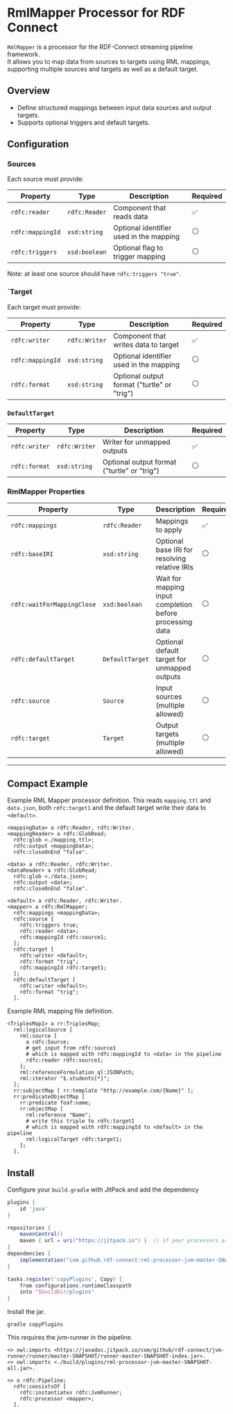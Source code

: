 # RmlMapper Processor for RDF Connect

`RmlMapper` is a processor for the RDF-Connect streaming pipeline framework.  
It allows you to map data from sources to targets using RML mappings, supporting multiple sources and targets as well as a default target.


## Overview

- Define structured mappings between input data sources and output targets.
- Supports optional triggers and default targets.


## Configuration

### Sources

Each source must provide:

| Property     | Type          | Description                          | Required |
|-------------|---------------|---------------------------------------|----------|
| `rdfc:reader`    | `rdfc:Reader` | Component that reads data             | ✅       |
| `rdfc:mappingId` | `xsd:string`  | Optional identifier used in the mapping | ⚪       |
| `rdfc:triggers`  | `xsd:boolean` | Optional flag to trigger mapping      | ⚪       |


Note: at least one source should have `rdfc:triggers "true"`.

### `Target

Each target must provide:

| Property  | Type          | Description                                        | Required |
|-----------|---------------|----------------------------------------------------|----------|
| `rdfc:writer`    | `rdfc:Writer` | Component that writes data to target        | ✅       |
| `rdfc:mappingId` | `xsd:string`  | Optional identifier used in the mapping     | ⚪       |
| `rdfc:format`    | `xsd:string`  | Optional output format ("turtle" or "trig") | ⚪       |

### `DefaultTarget`

| Property  | Type          | Description                                      | Required |
|-----------|---------------|--------------------------------------------------|----------|
| `rdfc:writer`  | `rdfc:Writer` | Writer for unmapped outputs                 | ✅       |
| `rdfc:format`  | `xsd:string`  | Optional output format ("turtle" or "trig") | ⚪       |


### RmlMapper Properties

| Property                   | Type           | Description                                              | Required |
|----------------------------|----------------|----------------------------------------------------------|----------|
| `rdfc:mappings`            | `rdfc:Reader`  | Mappings to apply                                        | ✅       |
| `rdfc:baseIRI`             | `xsd:string`   | Optional base IRI for resolving relative IRIs            | ⚪       |
| `rdfc:waitForMappingClose` | `xsd:boolean`  | Wait for mapping input completion before processing data | ⚪       |
| `rdfc:defaultTarget`       | `DefaultTarget`| Optional default target for unmapped outputs             | ⚪       |
| `rdfc:source`              | `Source`       | Input sources (multiple allowed)                         | ⚪       |
| `rdfc:target`              | `Target`       | Output targets (multiple allowed)                        | ⚪       |

---

## Compact Example

Example RML Mapper processor definition.
This reads `mapping.ttl` and `data.json`, both `rdfc:target1` and the default target write their data to `<default>`.
```turtle
<mappingData> a rdfc:Reader, rdfc:Writer.
<mappingReader> a rdfc:GlobRead;
  rdfc:glob <./mapping.ttl>;
  rdfc:output <mappingData>;
  rdfc:closeOnEnd "false".

<data> a rdfc:Reader, rdfc:Writer.
<dataReader> a rdfc:GlobRead;
  rdfc:glob <./data.json>;
  rdfc:output <data>;
  rdfc:closeOnEnd "false".

<default> a rdfc:Reader, rdfc:Writer.
<mapper> a rdfc:RmlMapper;
  rdfc:mappings <mappingData>;
  rdfc:source [
    rdfc:triggers true;
    rdfc:reader <data>;
    rdfc:mappingId rdfc:source1;
  ];
  rdfc:target [
    rdfc:writer <default>;
    rdfc:format "trig";
    rdfc:mappingId rdfc:target1;
  ];
  rdfc:defaultTarget [
    rdfc:writer <default>;
    rdfc:format "trig";
  ].
```

Example RML mapping file definition.
```turtle
<TriplesMap1> a rr:TriplesMap;
  rml:logicalSource [
    rml:source [
      a rdfc:Source;
      # get input from rdfc:source1
      # which is mapped with rdfc:mappingId to <data> in the pipeline
      rdfc:reader rdfc:source1; 
    ];
    rml:referenceFormulation ql:JSONPath;
    rml:iterator "$.students[*]";
  ];
  rr:subjectMap [ rr:template "http://example.com/{Name}" ];
  rr:predicateObjectMap [
    rr:predicate foaf:name;
    rr:objectMap [
      rml:reference "Name";
      # write this triple to rdfc:target1
      # which is mapped with rdfc:mappingId to <default> in the pipeline
      rml:logicalTarget rdfc:target1;
    ];
  ].
```



## Install
Configure your `build.gradle` with JitPack and add the dependency

```gradle
plugins {
    id 'java'
}

repositories {
    mavenCentral()
    maven { url = uri("https://jitpack.io") }  // if your processors are on GitHub
}
dependencies {
    implementation("com.github.rdf-connect:rml-processor-jvm:master-SNAPSHOT:all")
}

tasks.register('copyPlugins', Copy) {
    from configurations.runtimeClasspath
    into "$buildDir/plugins"
}
```

Install the jar.
```
gradle copyPlugins
```

This requires the jvm-runner in the pipeline.
```turtle
<> owl:imports <https://javadoc.jitpack.io/com/github/rdf-connect/jvm-runner/runner/master-SNAPSHOT/runner-master-SNAPSHOT-index.jar>.
<> owl:imports <./build/plugins/rml-processor-jvm-master-SNAPSHOT-all.jar>.

<> a rdfc:Pipeline;
  rdfc:consistsOf [
    rdfc:instantiates rdfc:JvmRunner;
    rdfc:processor <mapper>;
  ].
```



